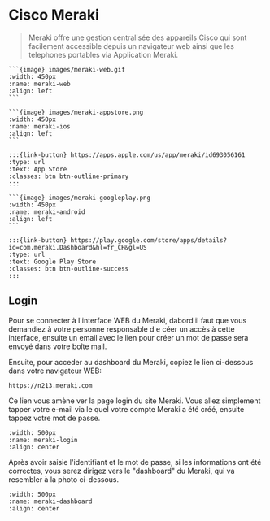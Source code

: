 <!--
Author:		    NoorMohammad Alizadeh
Date:		    15-nov, 2021
Description:	Meraki web interface login
-->

# Cisco Meraki

> Meraki offre une gestion centralisée des appareils 
> Cisco qui sont facilement accessible depuis un 
> navigateur web ainsi que les telephones portables via 
> Application Meraki. 

````{tabbed} WEB
```{image} images/meraki-web.gif
:width: 450px
:name: meraki-web
:align: left
```
````

````{tabbed} iOS
```{image} images/meraki-appstore.png
:width: 450px
:name: meraki-ios
:align: left
```

:::{link-button} https://apps.apple.com/us/app/meraki/id693056161
:type: url
:text: App Store
:classes: btn btn-outline-primary
:::
````

````{tabbed} Android
```{image} images/meraki-googleplay.png
:width: 450px
:name: meraki-android
:align: left
```

:::{link-button} https://play.google.com/store/apps/details?id=com.meraki.Dashboard&hl=fr_CH&gl=US
:type: url
:text: Google Play Store
:classes: btn btn-outline-success
:::
````

## Login

Pour se connecter à l'interface WEB du Meraki, dabord 
il faut que vous demandiez à votre personne responsable d
e céer un accès à cette interface, ensuite un email avec 
le lien pour créer un mot de passe sera envoyé dans votre 
boîte mail. 

Ensuite, pour acceder au dashboard du Meraki, copiez le 
lien ci-dessous dans votre navigateur WEB:

```
https://n213.meraki.com
```

Ce lien vous amène ver la page login du site Meraki. 
Vous allez simplement tapper votre e-mail via le quel 
votre compte Meraki a été créé, ensuite tappez votre 
mot de passe.

```{image} images/meraki-login-2.png
:width: 500px
:name: meraki-login
:align: center
```

Après avoir saisie l'identifiant et le mot de passe, 
si les informations ont été correctes, vous serez 
dirigez vers le "dashboard" du Meraki, qui va resembler
à la photo ci-dessous.

```{image} images/meraki-dashboard.png
:width: 500px
:name: meraki-dashboard
:align: center
```